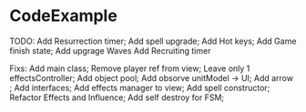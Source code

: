 # CodeExample
TODO:
Add Resurrection timer;
Add spell upgrade;
Add Hot keys;
Add Game finish state;
Add upgrage Waves
Add Recruiting timer

Fixs:
Add main class;
Remove player ref from view;
Leave only 1 effectsController;
Add object pool;
Add obsorve unitModel -> UI;
Add arrow ;
Add interfaces;
Add effects manager to view;
Add spell constructor;
Refactor Effects and Influence;
Add self destroy for FSM;

